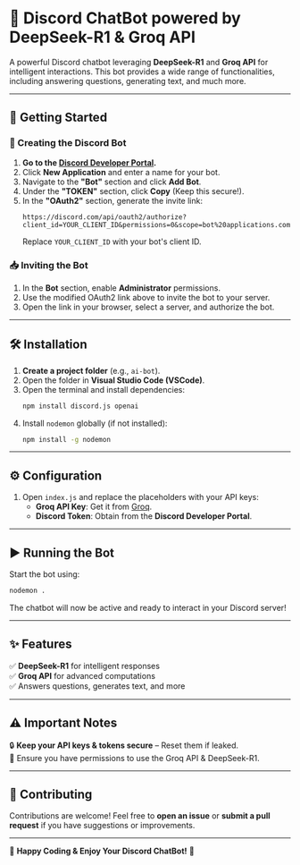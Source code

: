 # 🚀 Discord ChatBot powered by DeepSeek-R1 & Groq API

A powerful Discord chatbot leveraging **DeepSeek-R1** and **Groq API** for intelligent interactions. This bot provides a wide range of functionalities, including answering questions, generating text, and much more.

---

## 🔧 Getting Started

### 📌 Creating the Discord Bot

1. **Go to the [Discord Developer Portal](https://discord.com/developers/applications).**
2. Click **New Application** and enter a name for your bot.
3. Navigate to the **"Bot"** section and click **Add Bot**.
4. Under the **"TOKEN"** section, click **Copy** (Keep this secure!).
5. In the **"OAuth2"** section, generate the invite link:
   ```
   https://discord.com/api/oauth2/authorize?client_id=YOUR_CLIENT_ID&permissions=0&scope=bot%20applications.commands
   ```
   Replace `YOUR_CLIENT_ID` with your bot's client ID.

### 📥 Inviting the Bot

1. In the **Bot** section, enable **Administrator** permissions.
2. Use the modified OAuth2 link above to invite the bot to your server.
3. Open the link in your browser, select a server, and authorize the bot.

---

## 🛠 Installation

1. **Create a project folder** (e.g., `ai-bot`).
2. Open the folder in **Visual Studio Code (VSCode)**.
3. Open the terminal and install dependencies:
   ```sh
   npm install discord.js openai
   ```
4. Install `nodemon` globally (if not installed):
   ```sh
   npm install -g nodemon
   ```

---

## ⚙️ Configuration

1. Open `index.js` and replace the placeholders with your API keys:
   - **Groq API Key**: Get it from [Groq](https://groq.com/).
   - **Discord Token**: Obtain from the **Discord Developer Portal**.

---

## ▶️ Running the Bot

Start the bot using:

```sh
nodemon .
```

The chatbot will now be active and ready to interact in your Discord server!

---

## ✨ Features

✅ **DeepSeek-R1** for intelligent responses  
✅ **Groq API** for advanced computations  
✅ Answers questions, generates text, and more

---

## ⚠️ Important Notes

🔒 **Keep your API keys & tokens secure** – Reset them if leaked.  
📜 Ensure you have permissions to use the Groq API & DeepSeek-R1.

---

## 🤝 Contributing

Contributions are welcome! Feel free to **open an issue** or **submit a pull request** if you have suggestions or improvements.

---

🚀 **Happy Coding & Enjoy Your Discord ChatBot!** 🎉
